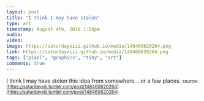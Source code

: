 ```yaml
---
layout: post
title: "I think I may have stolen"
type: art
timestamp: August 4th, 2016 1:58pm
audio: 
video: 
image: https://saturdayxiii.github.io/media/148460620264.png
link: https://saturdayxiii.github.io/media/148460620264.png
tags: ["pixel", "graphics", "tiny", "art"]
comments: true
---
```

I think I may have stolen this idea from somewhere&hellip; or a few places.
<small>source: [https://saturdayxiii.tumblr.com/post/148460620264](https://saturdayxiii.tumblr.com/post/148460620264)</small>